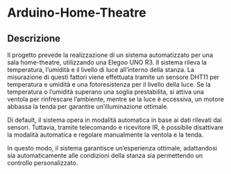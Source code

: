 # Arduino-Home-Theatre
## Descrizione
Il progetto prevede la realizzazione di un sistema automatizzato per una sala home-theatre, utilizzando una Elegoo UNO R3. Il sistema rileva la temperatura, l’umidità e il livello di luce all’interno della stanza. La misurazione di questi fattori viene effettuata tramite un sensore DHT11 per temperatura e umidità e una fotoresistenza per il livello della luce. Se la temperatura o l’umidità superano una soglia prestabilita, si attiva una ventola per rinfrescare l’ambiente, mentre se la luce è eccessiva, un motore abbassa la tenda per garantire un’illuminazione ottimale.

Di default, il sistema opera in modalità automatica in base ai dati rilevati dai sensori. Tuttavia, tramite telecomando e ricevitore IR, è possibile disattivare la modalità automatica e regolare manualmente la ventola e la tenda.

In questo modo, il sistema garantisce un’esperienza ottimale, adattandosi sia automaticamente alle condizioni della stanza sia permettendo un controllo personalizzato.
